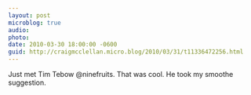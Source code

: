 ```yaml
---
layout: post
microblog: true
audio: 
photo: 
date: 2010-03-30 18:00:00 -0600
guid: http://craigmcclellan.micro.blog/2010/03/31/t11336472256.html
---
```

Just met Tim Tebow @ninefruits. That was cool. He took my smoothe suggestion.
